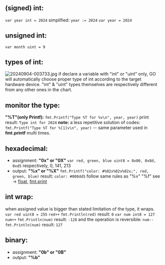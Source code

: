 ## (signed) int:
`var year int = 2024`
simplified:
`year := 2024`
`var year = 2024`

## unsigned int:
`var month uint = 9`


## types of int:
![20240904-003733.jpg](../../_resources/20240904-003733.jpg)
if declare a variable with "int" or "uint" only, GO will automatically choose proper type of int according to the target hardware device.
"int" & "uint" types themselves are respectively different from any other ones in the chart.

## monitor the type:
**"%T"(only Printf):**
`fmt.Printf("Type %T for %v\n", year, year)`
print result: `Type int for 2024`
**note:** a less repetitive solution of codes:
`fmt.Printf("Type %T for %[1]v\n", year)`
-- same parameter used in **fmt.printf** multi times.

## hexadecimal:
- assignment: **"0x" or "0X"**
	`var red, green, blue uint8 = 0x00, 0x8d, 0xd5`
	respectively, 0, 141, 213
- output: **"%x" or "%X"**
	`fmt.Printf("color: #%02x%02x%02x;", red, green, blue)`
	result:
	`color: #008dd5`
	follow same rules as "%v" "%f" see -> [float](../../PROGRAMMING/GO/float.md),  [fmt.print](../../PROGRAMMING/GO/fmt.print.md)

## int wrap:
when assigned value is bigger than stated limitation of the type, it wraps.
`var red uint8 = 255`
`red++`
`fmt.Println(red)`
result: `0`
`var num int8 = 127`
`num++`
`fmt.Println(num)`
result: `-128`
and the operation is reversible:
`num--`
`fmt.Println(num)`
result: `127`

## binary:
- assignment: **"0b" or "0B"**
- output: **"%b"**